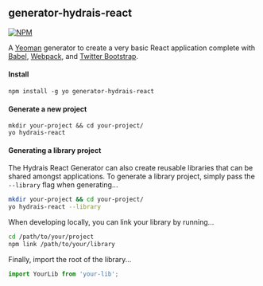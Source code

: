 generator-hydrais-react
-----------------------

[![NPM](https://nodei.co/npm/generator-hydrais-react.png)](https://nodei.co/npm/generator-hydrais-react/)

A [Yeoman](http://yeoman.io/) generator to create a very basic React application
complete with [Babel](https://babeljs.io/), [Webpack](https://webpack.github.io/), and [Twitter Bootstrap](http://getbootstrap.com/).

#### Install

```
npm install -g yo generator-hydrais-react
```

#### Generate a new project

```
mkdir your-project && cd your-project/
yo hydrais-react
```


#### Generating a library project

The Hydrais React Generator can also create reusable libraries that can be shared amongst applications.
To generate a library project, simply pass the `--library` flag when generating...

```bash
mkdir your-project && cd your-project/
yo hydrais-react --library
```

When developing locally, you can link your library by running...

```bash
cd /path/to/your/project
npm link /path/to/your/library
```

Finally, import the root of the library...

```jsx
import YourLib from 'your-lib';
```